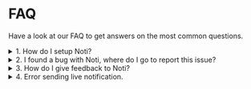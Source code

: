 # FAQ

Have a look at our FAQ to get answers on the most common questions.

<details>

<summary>1. How do I setup Noti?</summary>

It's very simple actually, we have a whole page dedicated in setting up Noti. You can visit it [here](../setup/setup/streamer.md).

</details>

<details>

<summary>2. I found a bug with Noti, where do I go to report this issue?</summary>

Visit our [Support Server](https://discord.gg/YnA8FtPdmZ) and create a ticket and describe the issue you're having. A staff member will get to you as soon as possible.

</details>

<details>

<summary>3. How do I give feedback to Noti?</summary>

Great question! We love feedback from the community. You can submit feedback through by visiting this [link](https://noti.canny.io/feature-requests). Simply fill in the required detail and click "Create Post".\
\
Tip: Submitting a photo or image that represents your feedback will greatly improve our experience with fixing the issue or adding a new feature.

When submitting a suggestion, please keep in mind that it may not always be implemented as it is merely a suggestion. Additionally, please be aware that we are not obligated to give you credit as the original creator if you choose to submit a suggestion. Thank you for your understanding.

</details>

<details>

<summary>4. Error sending live notification.</summary>

If a bot can't send messages to a notification channel, it may be missing permissions. To fix this, add the bot or a relevant role to the channel and ensure they have "view channel" and "send messages" permissions with a green checkmark.

</details>
